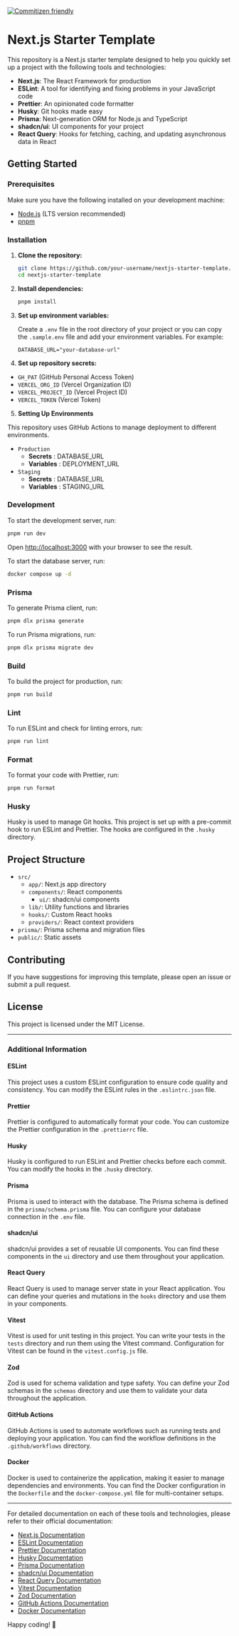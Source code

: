 [![Commitizen friendly](https://img.shields.io/badge/commitizen-friendly-brightgreen.svg)](http://commitizen.github.io/cz-cli/)

# Next.js Starter Template

This repository is a Next.js starter template designed to help you quickly set up a project with the following tools and technologies:

- **Next.js**: The React Framework for production
- **ESLint**: A tool for identifying and fixing problems in your JavaScript code
- **Prettier**: An opinionated code formatter
- **Husky**: Git hooks made easy
- **Prisma**: Next-generation ORM for Node.js and TypeScript
- **shadcn/ui**: UI components for your project
- **React Query**: Hooks for fetching, caching, and updating asynchronous data in React

## Getting Started

### Prerequisites

Make sure you have the following installed on your development machine:

- [Node.js](https://nodejs.org/) (LTS version recommended)
- [pnpm](https://pnpm.io/)

### Installation

1. **Clone the repository:**

   ```bash
   git clone https://github.com/your-username/nextjs-starter-template.git
   cd nextjs-starter-template
   ```

2. **Install dependencies:**

   ```bash
   pnpm install
   ```

3. **Set up environment variables:**

   Create a `.env` file in the root directory of your project or you can copy the `.sample.env` file and add your environment variables. For example:

   ```plaintext
   DATABASE_URL="your-database-url"
   ```

4. **Set up repository secrets:**

- `GH_PAT` (GitHub Personal Access Token)
- `VERCEL_ORG_ID` (Vercel Organization ID)
- `VERCEL_PROJECT_ID` (Vercel Project ID)
- `VERCEL_TOKEN` (Vercel Token)

5. **Setting Up Environments**

This repository uses GitHub Actions to manage deployment to different environments.

- `Production`
  - **Secrets** : DATABASE_URL
  - **Variables** : DEPLOYMENT_URL
- `Staging`
  - **Secrets** : DATABASE_URL
  - **Variables** : STAGING_URL

### Development

To start the development server, run:

```bash
pnpm run dev
```

Open [http://localhost:3000](http://localhost:3000) with your browser to see the result.

To start the database server, run:

```bash
docker compose up -d
```

### Prisma

To generate Prisma client, run:

```bash
pnpm dlx prisma generate
```

To run Prisma migrations, run:

```bash
pnpm dlx prisma migrate dev
```

### Build

To build the project for production, run:

```bash
pnpm run build
```

### Lint

To run ESLint and check for linting errors, run:

```bash
pnpm run lint
```

### Format

To format your code with Prettier, run:

```bash
pnpm run format
```

### Husky

Husky is used to manage Git hooks. This project is set up with a pre-commit hook to run ESLint and Prettier. The hooks are configured in the `.husky` directory.

## Project Structure

- `src/`
  - `app/`: Next.js app directory
  - `components/`: React components
    - `ui/`: shadcn/ui components
  - `lib/`: Utility functions and libraries
  - `hooks/`: Custom React hooks
  - `providers/`: React context providers
- `prisma/`: Prisma schema and migration files
- `public/`: Static assets

## Contributing

If you have suggestions for improving this template, please open an issue or submit a pull request.

## License

This project is licensed under the MIT License.

---

### Additional Information

#### ESLint

This project uses a custom ESLint configuration to ensure code quality and consistency. You can modify the ESLint rules in the `.eslintrc.json` file.

#### Prettier

Prettier is configured to automatically format your code. You can customize the Prettier configuration in the `.prettierrc` file.

#### Husky

Husky is configured to run ESLint and Prettier checks before each commit. You can modify the hooks in the `.husky` directory.

#### Prisma

Prisma is used to interact with the database. The Prisma schema is defined in the `prisma/schema.prisma` file. You can configure your database connection in the `.env` file.

#### shadcn/ui

shadcn/ui provides a set of reusable UI components. You can find these components in the `ui` directory and use them throughout your application.

#### React Query

React Query is used to manage server state in your React application. You can define your queries and mutations in the `hooks` directory and use them in your components.

#### Vitest

Vitest is used for unit testing in this project. You can write your tests in the `tests` directory and run them using the Vitest command. Configuration for Vitest can be found in the `vitest.config.js` file.

#### Zod

Zod is used for schema validation and type safety. You can define your Zod schemas in the `schemas` directory and use them to validate your data throughout the application.

#### GitHub Actions

GitHub Actions is used to automate workflows such as running tests and deploying your application. You can find the workflow definitions in the `.github/workflows` directory.

#### Docker

Docker is used to containerize the application, making it easier to manage dependencies and environments. You can find the Docker configuration in the `Dockerfile` and the `docker-compose.yml` file for multi-container setups.

---

For detailed documentation on each of these tools and technologies, please refer to their official documentation:

- [Next.js Documentation](https://nextjs.org/docs)
- [ESLint Documentation](https://eslint.org/docs)
- [Prettier Documentation](https://prettier.io/docs/en/)
- [Husky Documentation](https://typicode.github.io/husky)
- [Prisma Documentation](https://www.prisma.io/docs/)
- [shadcn/ui Documentation](https://shadcn.dev/docs)
- [React Query Documentation](https://react-query.tanstack.com/overview)
- [Vitest Documentation](https://vitest.dev/)
- [Zod Documentation](https://zod.dev/)
- [GitHub Actions Documentation](https://docs.github.com/en/actions)
- [Docker Documentation](https://docs.docker.com/)

Happy coding! 🎉
